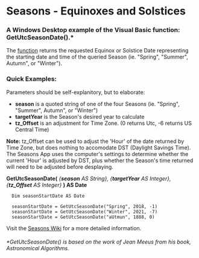 # Seasons - Equinoxes and Solstices
### A Windows Desktop example of the Visual Basic function: **GetUtcSeasonDate()**.*

The [function](https://github.com/MikishVaughn/Seasons/blob/master/Seasons/Seasons.vb) returns the requested Equinox or Solstice Date representing the starting date and time of the queried Season (ie. "Spring", "Summer", Autumn", or "Winter").  

### **Quick Examples:**
Parameters should be self-explanitory, but to elaborate:
* **season** is a quoted string of one of the four Seasons (ie. "Spring", "Summer", Autumn", or "Winter")
* **targetYear** is the Season's desired year to calculate
* **tz_Offset** is an adjustment for Time Zone. (0 returns Utc, -6 returns US Central Time)

**Note:** tz_Offset can be used to adjust the 'Hour' of the date returned by Time Zone, but does nothing to accomodate DST (Daylight Savings Time). The Seasons App uses the computer's settings to determine whether the current 'Hour' is adjusted by DST, plus whether the Season's time returned will need to be adjusted before desplaying. 

**GetUtcSeasonDate(** _{**season** AS String}, {**targetYear** AS Integer}, {**tz_Offset** AS Integer}_ **) AS Date**
  
      Dim seasonStartDate AS Date
      
      seasonStartDate = GetUtcSeasonDate("Spring", 2018, -1)
      seasonStartDate = GetUtcSeasonDate("Winter", 2021, -7)
      seasonStartDate = GetUtcSeasonDate("aUtmun", 1888, 0)

Visit the [Seasons Wiki](https://github.com/MikishVaughn/Seasons/wiki) for a more detailed information.

###### *GetUtcSeasonDate() is based on the work of Jean Meeus from his book, Astronomical Algorithms.

